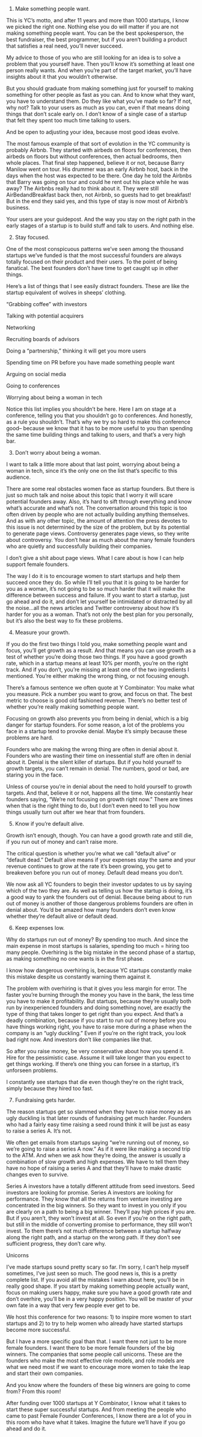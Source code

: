 1. Make something people want.

This is YC’s motto, and after 11 years and more than 1000 startups, I know we picked the right one. Nothing else you do will matter if you are not making something people want. You can be the best spokesperson, the best fundraiser, the best programmer, but if you aren’t building a product that satisfies a real need, you’ll never succeed.

My advice to those of you who are still looking for an idea is to solve a problem that you yourself have. Then you’ll know it’s something at least one person really wants. And when you’re part of the target market, you’ll have insights about it that you wouldn’t otherwise.

But you should graduate from making something just for yourself to making something for other people as fast as you can. And to know what they want, you have to understand them. Do they like what you’ve made so far? If not, why not? Talk to your users as much as you can, even if that means doing things that don’t scale early on. I don’t know of a single case of a startup that felt they spent too much time talking to users.

And be open to adjusting your idea, because most good ideas evolve.

The most famous example of that sort of evolution in the YC community is probably Airbnb. They started with airbeds on floors for conferences, then airbeds on floors but without conferences, then actual bedrooms, then whole places. That final step happened, believe it or not, because Barry Manilow went on tour. His drummer was an early Airbnb host, back in the days when the host was expected to be there. One day he told the Airbnbs that Barry was going on tour and could he rent out his place while he was away? The Airbnbs really had to think about it. They were still AirBedandBreakfast back then, not Airbnb, so guests had to get breakfast! But in the end they said yes, and this type of stay is now most of Airbnb’s business.

Your users are your guidepost. And the way you stay on the right path in the early stages of a startup is to build stuff and talk to users. And nothing else.

2. Stay focused.

One of the most conspicuous patterns we’ve seen among the thousand startups we’ve funded is that the most successful founders are always totally focused on their product and their users. To the point of being fanatical. The best founders don’t have time to get caught up in other things.

Here’s a list of things that I see easily distract founders. These are like the startup equivalent of wolves in sheeps’ clothing.

“Grabbing coffee” with investors

Talking with potential acquirers

Networking

Recruiting boards of advisors

Doing a “partnership,” thinking it will get you more users

Spending time on PR before you have made something people want

Arguing on social media

Going to conferences

Worrying about being a woman in tech

Notice this list implies you shouldn’t be here. Here I am on stage at a conference, telling you that you shouldn’t go to conferences. And honestly, as a rule you shouldn’t. That’s why we try so hard to make this conference good– because we know that it has to be more useful to you than spending the same time building things and talking to users, and that’s a very high bar.

3. Don’t worry about being a woman.

I want to talk a little more about that last point, worrying about being a woman in tech, since it’s the only one on the list that’s specific to this audience.

There are some real obstacles women face as startup founders. But there is just so much talk and noise about this topic that I worry it will scare potential founders away. Also, it’s hard to sift through everything and know what’s accurate and what’s not. The conversation around this topic is too often driven by people who are not actually building anything themselves. And as with any other topic, the amount of attention the press devotes to this issue is not determined by the size of the problem, but by its potential to generate page views. Controversy generates page views, so they write about controversy. You don’t hear as much about the many female founders who are quietly and successfully building their companies.

I don’t give a shit about page views. What I care about is how I can help support female founders.

The way I do it is to encourage women to start startups and help them succeed once they do. So while I’ll tell you that it is going to be harder for you as a woman, it’s not going to be so much harder that it will make the difference between success and failure. If you want to start a startup, just go ahead and do it, and don’t let yourself be intimidated or distracted by all the noise…all the news articles and Twitter controversy about how it’s harder for you as a woman. That’s not only the best plan for you personally, but it’s also the best way to fix these problems.

4. Measure your growth.

If you do the first two things I told you, make something people want and focus, you’ll get growth as a result. And that means you can use growth as a test of whether you’re doing those two things. If you have a good growth rate, which in a startup means at least 10% per month, you’re on the right track. And if you don’t, you’re missing at least one of the two ingredients I mentioned. You’re either making the wrong thing, or not focusing enough.

There’s a famous sentence we often quote at Y Combinator: You make what you measure. Pick a number you want to grow, and focus on that. The best metric to choose is good old fashioned revenue. There’s no better test of whether you’re really making something people want.

Focusing on growth also prevents you from being in denial, which is a big danger for startup founders. For some reason, a lot of the problems you face in a startup tend to provoke denial. Maybe it’s simply because these problems are hard.

Founders who are making the wrong thing are often in denial about it. Founders who are wasting their time on inessential stuff are often in denial about it. Denial is the silent killer of startups. But if you hold yourself to growth targets, you can’t remain in denial. The numbers, good or bad, are staring you in the face.

Unless of course you’re in denial about the need to hold yourself to growth targets. And that, believe it or not, happens all the time. We constantly hear founders saying, “We’re not focusing on growth right now.” There are times when that is the right thing to do, but I don’t even need to tell you how things usually turn out after we hear that from founders.

5. Know if you’re default alive.

Growth isn’t enough, though. You can have a good growth rate and still die, if you run out of money and can’t raise more.

The critical question is whether you’re what we call “default alive” or “default dead.” Default alive means if your expenses stay the same and your revenue continues to grow at the rate it’s been growing, you get to breakeven before you run out of money. Default dead means you don’t.

We now ask all YC founders to begin their investor updates to us by saying which of the two they are. As well as telling us how the startup is doing, it’s a good way to yank the founders out of denial. Because being about to run out of money is another of those dangerous problems founders are often in denial about. You’d be amazed how many founders don’t even know whether they’re default alive or default dead.

6. Keep expenses low.

Why do startups run out of money? By spending too much. And since the main expense in most startups is salaries, spending too much = hiring too many people. Overhiring is the big mistake in the second phase of a startup, as making something no one wants is in the first phase.

I know how dangerous overhiring is, because YC startups constantly make this mistake despite us constantly warning them against it.

The problem with overhiring is that it gives you less margin for error. The faster you’re burning through the money you have in the bank, the less time you have to make it profitability. But startups, because they’re usually both run by inexperienced founders and doing something novel, are exactly the type of thing that takes longer to get right than you expect. And that’s a deadly combination, because if you start to run out of money before you have things working right, you have to raise more during a phase when the company is an “ugly duckling.” Even if you’re on the right track, you look bad right now. And investors don’t like companies like that.

So after you raise money, be very conservative about how you spend it. Hire for the pessimistic case. Assume it will take longer than you expect to get things working. If there’s one thing you can forsee in a startup, it’s unforseen problems.

I constantly see startups that die even though they’re on the right track, simply because they hired too fast.

7. Fundraising gets harder.

The reason startups get so slammed when they have to raise money as an ugly duckling is that later rounds of fundraising get much harder. Founders who had a fairly easy time raising a seed round think it will be just as easy to raise a series A. It’s not.

We often get emails from startups saying “we’re running out of money, so we’re going to raise a series A now.” As if it were like making a second trip to the ATM. And when we ask how they’re doing, the answer is usually a combination of slow growth and high expenses. We have to tell them they have no hope of raising a series A and that they’ll have to make drastic changes even to survive.

Series A investors have a totally different attitude from seed investors. Seed investors are looking for promise. Series A investors are looking for performance. They know that all the returns from venture investing are concentrated in the big winners. So they want to invest in you only if you are clearly on a path to being a big winner. They’ll pay high prices if you are. But if you aren’t, they won’t invest at all. So even if you’re on the right path, but still in the middle of converting promise to performance, they still won’t invest. To them there’s not much difference between a startup halfway along the right path, and a startup on the wrong path. If they don’t see sufficient progress, they don’t care why.

Unicorns

I’ve made startups sound pretty scary so far. I’m sorry, I can’t help myself sometimes, I’ve just seen so much. The good news is, this is a pretty complete list. If you avoid all the mistakes I warn about here, you’ll be in really good shape. If you start by making something people actually want, focus on making users happy, make sure you have a good growth rate and don’t overhire, you’ll be in a very happy position. You will be master of your own fate in a way that very few people ever get to be.

We host this conference for two reasons: 1) to inspire more women to start startups and 2) to try to help women who already have started startups become more successful.

But I have a more specific goal than that. I want there not just to be more female founders. I want there to be more female founders of the big winners. The companies that some people call unicorns. These are the founders who make the most effective role models, and role models are what we need most if we want to encourage more women to take the leap and start their own companies.

And you know where the founders of these big winners are going to come from? From this room!

After funding over 1000 startups at Y Combinator, I know what it takes to start these super successful startups. And from meeting the people who came to past Female Founder Conferences, I know there are a lot of you in this room who have what it takes. Imagine the future we’ll have if you go ahead and do it.